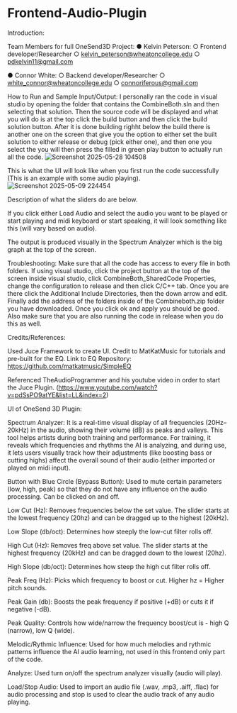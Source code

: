 # Frontend-Audio-Plugin
Introduction: 


Team Members for full OneSend3D Project:
● Kelvin Peterson:
  ○ Frontend developer/Researcher
  ○ kelvin_peterson@wheatoncollege.edu
  ○ pdkelvin11@gmail.com
  
● Connor White:
  ○ Backend developer/Researcher
  ○ white_connor@wheatoncollege.edu
  ○ connoriferous@gmail.com


How to Run and Sample Input/Output:
I personally ran the code in visual studio by opening the folder that contains the CombineBoth.sln and then selecting that solution. Then the source code will be displayed and what you will do is at the top click the build button and then click the build solution button. After it is done building righht below the build there is another one on the screen that give you the option to either set the built solution to either release or debug (pick either one), and then one you select the you will then press the filled in green play button to actually run all the code.
![Screenshot 2025-05-28 104508](https://github.com/user-attachments/assets/857d0bf7-3d5f-4b44-955e-459859ae0904)

This is what the UI will look like when you first run the code successfully (This is an example with some audio playing). 
![Screenshot 2025-05-09 224454](https://github.com/user-attachments/assets/0a0f6549-44bc-455e-affe-2b8a5b54b464)

Description of what the sliders do are below.

If you click either Load Audio and select the audio you want to be played or start playing and midi keyboard or start speaking, it will look something like this (will vary based on audio).

The output is produced visually in the Spectrum Analyzer which is the big graph at the top of the screen.

Troubleshooting:
Make sure that all the code has access to every file in both folders. If using visual studio, click the project button at the top of the screen inside visual studio, click CombineBoth_SharedCode Properties, change the configuration to release and then click C/C++ tab. Once you are there click the Additional Include Directories, then the down arrow and edit. Finally add the address of the folders inside of the Combineboth.zip folder you have downloaded. Once you click ok and apply you should be good. Also make sure that you are also running the code in release when you do this as well.

Credits/References:

Used Juce Framework to create UI. Credit to MatKatMusic for tutorials and pre-built for the EQ.
Link to EQ Repository: https://github.com/matkatmusic/SimpleEQ  

Referenced TheAudioProgrammer and his youtube video in order to start the Juce Plugin. (https://www.youtube.com/watch?v=pdSsPO9atYE&list=LL&index=2) 


UI of OneSend 3D Plugin:

Spectrum Analyzer: It is a real-time visual display of all frequencies (20Hz–20kHz) in the audio, showing their volume (dB) as peaks and valleys. This tool helps artists during both training and performance. For training, it reveals which frequencies and rhythms the AI is analyzing, and during use, it lets users visually track how their adjustments (like boosting bass or cutting highs) affect the overall sound of their audio (either imported or played on midi input).

Button with Blue Circle (Bypass Button): Used to mute certain parameters (low, high, peak) so that they do not have any influence on the audio processing. Can be clicked on and off.

Low Cut (Hz): Removes frequencies below the set value. The slider starts at the lowest frequency (20hz) and can be dragged up to the highest (20kHz).

Low Slope (db/oct): Determines how steeply the low-cut filter rolls off.

High Cut (Hz): Removes freq above set value. The slider starts at the highest frequency (20kHz) and can be dragged down to the lowest (20hz). 

High Slope (db/oct): Determines how steep the high cut filter rolls off.

Peak Freq (Hz): Picks which frequency to boost or cut.  Higher hz = Higher pitch sounds.

Peak Gain (db): Boosts the peak frequency if positive (+dB) or cuts it if negative (-dB).

Peak Quality: Controls how wide/narrow the frequency boost/cut is - high Q (narrow), low Q (wide).

Melodic/Rythmic Influence: Used for how much melodies and rythmic patterns influence the AI audio learning, not used in this frontend only part of the code.

Analyze: Used turn on/off the spectrum analyzer visually (audio will play).

Load/Stop Audio: Used to import an audio file (.wav, .mp3, .aiff, .flac) for audio processing and stop is used to clear the audio track of any audio playing.


